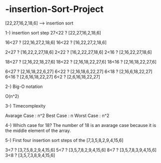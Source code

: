 # -insertion-Sort-Project
[22,27,16,2,18,6] --> insertion sort

1-) insertion sort step
27<22 ? [22,27,16,2,18,6]

16<27 ? [22,16,27,2,18,6]
16<22 ? [16,22,27,2,18,6]

2<27 ? [16,22,2,27,18,6]
2<22 ? [16,2,22,27,18,6]
2<16 ? [2,16,22,27,18,6]

18<27 ? [2,16,22,18,27,6]
18<22 ? [2,16,18,22,27,6]
18<16 ? [2,16,18,22,27,6]

6<27 ? [2,16,18,22,6,27]
6<22 ? [2,16,18,6,22,27]
6<18 ? [2,16,6,18,22,27]
6<16 ? [2,6,16,18,22,27]
6<2 ? [2,6,16,18,22,27]


2-) Big-O notation 

O(n^2)


3-) Timecomplexity

Avarage Case : n^2
Best Case : n
Worst Case : n^2

4-) Which case for 18?
The number of 18 is an avarage case because it is the middle element of the array.


5-) First four insertion sort steps of the [7,3,5,8,2,9,4,15,6]

3<7 ? [3,7,5,8,2,9,4,15,6]
5<7 ? [3,5,7,8,2,9,4,15,6]
8<7 ? [3,5,7,8,3,9,4,15,6]
3<8 ? [3,5,7,3,8,9,4,15,6]

